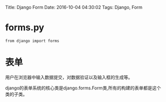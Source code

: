Title: Django Form
Date: 2016-10-04 04:30:02
Tags: Django, Form



# forms.py

    from django import forms

# 表单

用户在浏览器中输入数据提交，对数据验证以及输入框的生成等。

django的表单系统的核心类是django.forms.Form类,所有的构建的表单都是这个类的子类。
